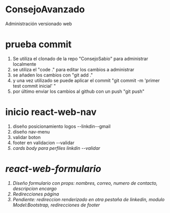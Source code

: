 # ConsejoAvanzado
Administración versionado web

# prueba commit
1. Se utiliza el clonado de la repo "ConsejoSabio" para administrar localmente
2. se utiliza el "code ." para editar los cambios a administrar
3. se añaden los cambios con "git add ."
4. y una vez utilizado se puede aplicar el commit "git commit -m 'primer test commit inicial' "
5. por último enviar los cambios al github con un push "git push"

# inicio react-web-nav 
1. diseño posicionamiento logos --linkdin--gmail
2. diseño nav-menu
3. validar boton
4. footer en validacion --validar<i> 
5. cards body para perfiles linkdin --validar<CardItem>

# react-web-formulario
1. Diseño formulario con props: nombres, correo, numero de contacto, descripcion encargo
2. Redirecciones página
3. Pendiente: redireccion renderizado en otra pestaña de linkedin, modulo Model:Bootstrap, redirecciones de footer